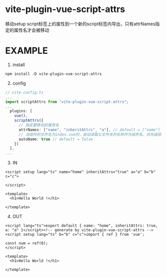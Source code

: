 # vite-plugin-vue-script-attrs
移动setup script标签上的属性到一个新的script标签内导出，只有attrNames指定的属性名才会被移动

# EXAMPLE
1. install
```
npm install -D vite-plugin-vue-script-attrs
```
2. config
```typescript
// vite.config.ts
...
import scriptAttrs from "vite-plugin-vue-script-attrs";
...
  plugins: [
    vue(),
    scriptAttrs({
      // 指定要移动的属性名
      attrNames: ["name", "inheritAttrs", "a"], // default = ["name"]
      // 当组件的文件名为index.vue时，自动读取父文件夹的名称作为组件名，优先级低
      autoName: true // default = false
    }) 
  ],
...
```
3. IN
```vue
<script setup lang="ts" name="home" inheritAttrs="true" a="a" b="b" c="c">

</script>

<template>
  <h1>Hello World !</h1>

</template>
```

4. OUT
```vue   
<script lang="ts">export default { name: "home", inheritAttrs: true, a: "a" }</script><!-- generate by vite-plugin-vue-script-attrs -->
<script setup lang="ts" b="b" c="c">import { ref } from 'vue';

const num = ref(0);
</script>

<template>
  <h1>Hello World !</h1>

</template>
```